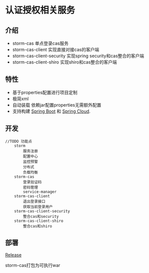 
# 认证授权相关服务


## 介绍

- storm-cas 单点登录cas服务
- storm-cas-client 实现直接对接cas的客户端
- storm-cas-client-security 实现spring security和cas整合的客户端
- storm-cas-client-shiro 实现shiro和cas整合的客户端

## 特性

* 基于properties配置进行项目定制
* 极简xml
* 自动装载 依赖jar配置properties无需额外配置
* 支持构建 [Spring Boot](https://projects.spring.io/spring-boot) 和 [Spring Cloud](http://projects.spring.io/spring-cloud/).

## 开发
	//TODO 功能点
		storm
			服务注册
			配置中心
			监控预警
			分布式
			负载均衡
		storm-cas
			登录验证码
			密码管理
			service-manager
		storm-cas-client
			退出登录接口
			获取当前登录用户
		storm-cas-client-security
			整合cas和security
		storm-cas-client-shiro
			整合cas和shiro

## 部署
[Release](https://gitee.com/justlive1/earth/releases)

storm-cas打包为可执行war
